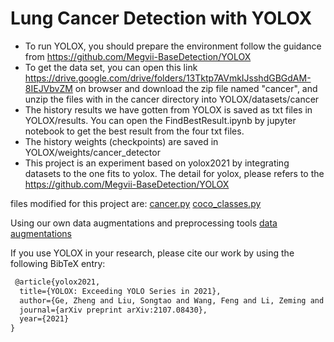 # Lung Cancer Detection with YOLOX

* To run YOLOX, you should prepare the environment follow the guidance from  https://github.com/Megvii-BaseDetection/YOLOX
* To get the data set, you can open  this link https://drive.google.com/drive/folders/13Tktp7AVmkIJsshdGBGdAM-8IEJVbvZM on browser and download the zip file named "cancer", and unzip the files with in the cancer directory into YOLOX/datasets/cancer
* The history results we have gotten from YOLOX is saved as txt files in YOLOX/results. You can open the FindBestResult.ipynb by jupyter notebook to get the best result from the four txt files.
* The history weights (checkpoints) are saved in YOLOX/weights/cancer_detector
* This project is an experiment based on yolox2021 by integrating datasets to the one fits to yolox. 
The detail for yolox, please refers to the https://github.com/Megvii-BaseDetection/YOLOX

files modified for this project are:
[cancer.py](../Lung_Cancer_Detection_with_YOLOX/YOLOX/exps/cancer.py)
[coco_classes.py](../Lung_Cancer_Detection_with_YOLOX/YOLOX/yolox/data/datasets/coco_classes.py)

Using our own data augmentations and preprocessing tools
[data augmentations](../data_preprocess)

If you use YOLOX in your research, please cite our work by using the following BibTeX entry:

```latex
 @article{yolox2021,
  title={YOLOX: Exceeding YOLO Series in 2021},
  author={Ge, Zheng and Liu, Songtao and Wang, Feng and Li, Zeming and Sun, Jian},
  journal={arXiv preprint arXiv:2107.08430},
  year={2021}
}
```
